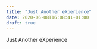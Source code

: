 ```yaml
---
title: "Just Another eXperience"
date: 2020-06-08T16:08:41+01:00
draft: true
---
```


Just Another eXperience